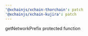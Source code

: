 ```yaml
---
'@xchainjs/xchain-thorchain': patch
'@xchainjs/xchain-kujira': patch
---
```


getNetworkPrefix protected function
